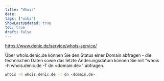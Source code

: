 ```yaml
---
title: "Whois"
date: 
tags: ["wiki"]
ShowLastUpdated: true
toc: true
draft: false
---
```



<https://www.denic.de/service/whois-service/>

Über whois.denic.de können Sie den Status einer Domain abfragen - die technischen Daten sowie das letzte Änderungsdatum können Sie mit "whois -h whois.denic.de -T dn <domain.de>" abfragen.

```sh
whois -h whois.denic.de -T dn <domain.de>
```
